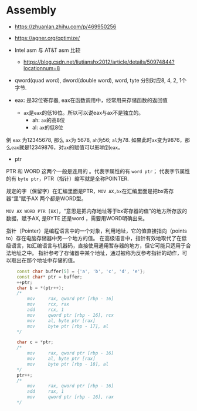 # Assembly 

- https://zhuanlan.zhihu.com/p/469950256
- https://agner.org/optimize/

- Intel asm 与  AT&T asm 比较
  - https://blog.csdn.net/liutianshx2012/article/details/50974844?locationnum=8


- qword(quad word), dword(double word), word, tyte 分别对应8, 4, 2, 1个字节.


- eax: 是32位寄存器, eax在函数调用中，经常用来存储函数的返回值
  - `ax`是`eax`的低16位。所以可以说eax与ax不是独立的。
    - ah: `ax`的高8位
    - al: `ax`的低8位

例 `eax` 为12345678, 那么 `ax`为 5678, `ah`为56; `al`为78. 如果此时`ax`变为9876，那么`eax`就是12349876，对`ax`的赋值可以影响到`eax`。

- ptr

PTR 和 WORD 这两个一般是连用的 。代表字属性的有 `word ptr`； 代表字节属性的有 `byte ptr`，PTR（指针）缩写就是全称POINTER.

规定的字（保留字）在汇编里面是PTR，`MOV AX,bx`在汇编里面是把bx寄存器“里”赋予AX 两个都是WORD型。

`MOV AX WORD PTR [BX]`，“意思是把内存地址等于bx寄存器的值”的地方所存放的数据，赋予AX, 是BYTE 还是word ，需要用WORD明确出来。

指针（Pointer）是编程语言中的一个对象，利用地址，它的值直接指向（points to）存在电脑存储器中另一个地方的值。
在高级语言中，指针有效地取代了在低级语言，如汇编语言与机器码，直接使用通用暂存器的地方，但它可能只适用于合法地址之中。
指针参考了存储器中某个地址，通过被称为反参考指针的动作，可以取出在那个地址中存储的值。

```c++
    const char buffer[5] = {'a', 'b', 'c', 'd', 'e'};
    const char* ptr = buffer;
    ++ptr;
    char b = *(ptr++);
    /*
        mov     rax, qword ptr [rbp - 16]
        mov     rcx, rax
        add     rcx, 1
        mov     qword ptr [rbp - 16], rcx
        mov     al, byte ptr [rax]
        mov     byte ptr [rbp - 17], al
    */

    char c = *ptr;
    /*
        mov     rax, qword ptr [rbp - 16]
        mov     al, byte ptr [rax]
        mov     byte ptr [rbp - 18], al
    */
    ptr++;
    /*
        mov     rax, qword ptr [rbp - 16]
        add     rax, 1
        mov     qword ptr [rbp - 16], rax
    */
```

